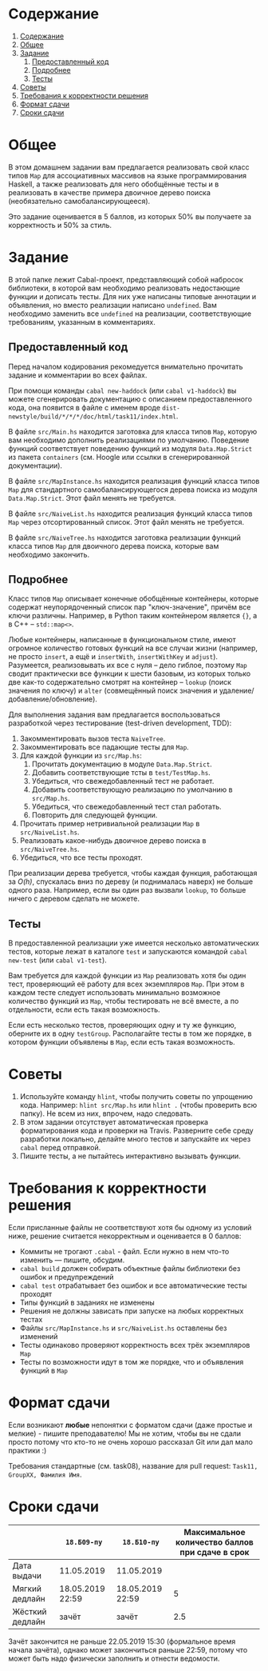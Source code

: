 # Содержание
1. [Содержание](#содержание)
1. [Общее](#общее)
1. [Задание](#задание)
    1. [Предоставленный код](#предоставленный-код)
    1. [Подробнее](#подробнее)
    1. [Тесты](#тесты)
1. [Советы](#советы)
1. [Требования к корректности решения](#требования-к-корректности-решения)
1. [Формат сдачи](#формат-сдачи)
1. [Сроки сдачи](#сроки-сдачи)

# Общее

В этом домашнем задании вам предлагается реализовать свой класс типов `Map`
для ассоциативных массивов на языке программирования Haskell, а также
реализовать для него обобщённые тесты и в реализовать в качестве примера
двоичное дерево поиска (необязательно самобалансирующееся).

Это задание оценивается в 5 баллов, из которых 50% вы получаете за корректность и 50% за стиль.

# Задание

В этой папке лежит Cabal-проект, представляющий собой набросок библиотеки,
в которой вам необходимо реализовать недостающие функции и дописать тесты.
Для них уже написаны типовые аннотации и объявления, но вместо реализации написано `undefined`.
Вам необходимо заменить все `undefined` на реализации, соответствующие требованиям, указанным в комментариях.

## Предоставленный код

Перед началом кодирования рекомедуется внимательно прочитать задание и
комментарии во всех файлах.

При помощи команды `cabal new-haddock` (или `cabal v1-haddock`) вы можете сгенерировать документацию
с описанием предоставленного кода, она появится в файле с именем вроде
`dist-newstyle/build/*/*/*/doc/html/task11/index.html`.

В файле `src/Main.hs` находится заготовка для класса типов `Map`,
которую вам необходимо дополнить реализациями по умолчанию.
Поведение функций соответствует поведению функций из модуля `Data.Map.Strict`
из пакета `containers` (см. Hoogle или ссылки в сгенерированной документации).

В файле `src/MapInstance.hs` находится реализация функций класса
типов `Map` для стандартного самобалансирующегося дерева поиска из модуля `Data.Map.Strict`.
Этот файл менять не требуется.

В файле `src/NaiveList.hs` находится реализация функций класса
типов `Map` через отсортированный список.
Этот файл менять не требуется.

В файле `src/NaiveTree.hs` находится заготовка реализации функций класса
типов `Map` для двоичного дерева поиска, которые вам необходимо закончить.

## Подробнее
Класс типов `Map` описывает конечные обобщённые контейнеры, которые
содержат неупорядоченный список пар "ключ-значение", причём все ключи различны.
Например, в Python таким контейнером является `{}`, а в C++ – `std::map<>`.

Любые контейнеры, написанные в функциональном стиле, имеют огромное
количество готовых функций на все случаи жизни (например, не просто
`insert`, а ещё и `insertWith`, `insertWithKey` и `adjust`).
Разумеется, реализовывать их все с нуля – дело гиблое, поэтому `Map` сводит
практически все функции к шести базовым, из которых только две как-то
содержательно смотрят на контейнер – `lookup` (поиск значения по ключу)
и `alter` (совмещённый поиск значения и удаление/добавление/обновление).

Для выполнения задания вам предлагается воспользоваться разработкой через тестирование
(test-driven development, TDD):

1. Закомментировать вызов теста `NaiveTree`.
1. Закомментировать все падающие тесты для `Map`.
1. Для каждой функции из `src/Map.hs`:
    1. Прочитать документацию в модуле `Data.Map.Strict`.
    2. Добавить соответствующие тсты в `test/TestMap.hs`.
    3. Убедиться, что свежедобавленный тест не работает.
    4. Добавить соответствующую реализацию по умолчанию в `src/Map.hs`.
    5. Убедиться, что свежедобавленный тест стал работать.
    6. Повторить для следующей функции.
1. Прочитать пример нетривиальной реализации `Map` в `src/NaiveList.hs`.
1. Реализовать какое-нибудь двоичное дерево поиска в `src/NaiveTree.hs`.
1. Убедиться, что все тесты проходят.

При реализации дерева требуется, чтобы каждая функция, работающая
за *O(h)*, спускалась вниз по дереву (и поднималась наверх) не больше одного раза.
Например, если вы один раз вызвали `lookup`, то больше ничего
с деревом сделать не можете.

## Тесты

В предоставленной реализации уже имеется несколько автоматических тестов, которые лежат в каталоге `test`
и запускаются командой `cabal new-test` (или `cabal v1-test`).

Вам требуется для каждой функции из `Map` реализовать хотя бы один тест,
проверяющий её работу для всех экземпляров `Map`.
При этом в каждом тесте следует использовать минимально возможное
количество функций из `Map`, чтобы тестировать не всё вместе,
а по отдельности, если есть такая возможность.

Если есть несколько тестов, проверяющих одну и ту же функцию,
оберните их в одну `testGroup`.
Располагайте тесты в том же порядке, в котором функции объявлены в `Map`,
если есть такая возможность.

# Советы

1. Используйте команду `hlint`, чтобы получить советы по упрощению кода.
   Например: `hlint src/Map.hs` или `hlint .` (чтобы проверить всю папку).
   Не всем из них, впрочем, надо следовать.
2. В этом задании отсутствует автоматическая проверка форматирования кода и проверки на Travis.
   Разверните себе среду разработки локально, делайте много тестов и запускайте их через `cabal` перед отправкой.
3. Пишите тесты, а не пытайтесь интерактивно вызывать функции.

# Требования к корректности решения

Если присланные файлы не соответствуют хотя бы одному из условий ниже, решение считается некорректным и оценивается в 0 баллов:

* Коммиты не трогают `.cabal` - файл. Если нужно в нем что-то изменить — пишите, обсудим.
* `cabal build` должен собирать объектные файлы библиотеки без ошибок и предупреждений
* `cabal test` отрабатывает без ошибок и все автоматические тесты проходят
* Типы функций в заданиях не изменены
* Решения не должны зависать при запуске на любых корректных тестах
* Файлы `src/MapInstance.hs` и `src/NaiveList.hs` оставлены без изменений
* Тесты одинаково проверяют корректность всех трёх экземпляров `Map`
* Тесты по возможности идут в том же порядке, что и объявления функций в `Map`

# Формат сдачи
Если возникают **любые** непонятки с форматом сдачи (даже простые и мелкие) - пишите преподавателю!
Мы не хотим, чтобы вы не сдали просто потому что кто-то не очень хорошо рассказал Git или дал мало практики :)

Требования стандартные (см. task08), название для pull request: `Task11, GroupXX, Фамилия Имя`.

# Сроки сдачи
|   | `18.Б09-пу` | `18.Б10-пу` |Максимальное количество баллов при сдаче в срок
|---|---|---|---|
|Дата выдачи|11.05.2019|11.05.2019||
|Мягкий дедлайн|18.05.2019 22:59|18.05.2019 22:59|5|
|Жёсткий дедлайн|зачёт|зачёт|2.5|

Зачёт закончится не раньше 22.05.2019 15:30 (формальное время начала зачёта),
однако может закончиться раньше 22:59, потому что может быть надо физически
заполнить и отнести ведомости.
